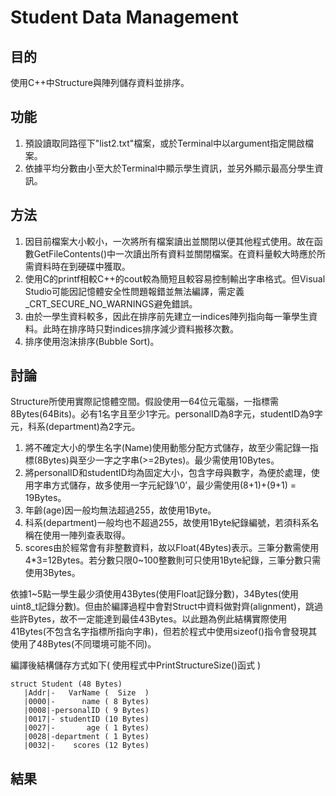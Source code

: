 # Student Data Management
## 目的  
使用C++中Structure與陣列儲存資料並排序。  
## 功能  
1. 預設讀取同路徑下"list2.txt"檔案，或於Terminal中以argument指定開啟檔案。  
2. 依據平均分數由小至大於Terminal中顯示學生資訊，並另外顯示最高分學生資訊。  
## 方法  
1. 因目前檔案大小較小，一次將所有檔案讀出並關閉以便其他程式使用。故在函數GetFileContents()中一次讀出所有資料並關閉檔案。在資料量較大時應於所需資料時在到硬碟中獲取。  
2. 使用C的printf相較C++的cout較為簡短且較容易控制輸出字串格式。但Visual Studio可能因記憶體安全性問題報錯並無法編譯，需定義_CRT_SECURE_NO_WARNINGS避免錯誤。  
3. 由於一學生資料較多，因此在排序前先建立一indices陣列指向每一筆學生資料。此時在排序時只對indices排序減少資料搬移次數。
4.   排序使用泡沫排序(Bubble Sort)。  
## 討論
Structure所使用實際記憶體空間。假設使用一64位元電腦，一指標需8Bytes(64Bits)。必有1名字且至少1字元。personalID為8字元，studentID為9字元，科系(department)為2字元。  
1. 將不確定大小的學生名字(Name)使用動態分配方式儲存，故至少需記錄一指標(8Bytes)與至少一字之字串(>=2Bytes)。最少需使用10Bytes。  
2. 將personalID和studentID均為固定大小，包含字母與數字，為便於處理，使用字串方式儲存，故多使用一字元紀錄’\0’，最少需使用(8+1)+(9+1) = 19Bytes。  
3. 年齡(age)因一般均無法超過255，故使用1Byte。  
4. 科系(department)一般均也不超過255，故使用1Byte紀錄編號，若須科系名稱在使用一陣列查表取得。  
5. scores由於經常會有非整數資料，故以Float(4Bytes)表示。三筆分數需使用4*3=12Bytes。若分數只限0~100整數則可只使用1Byte紀錄，三筆分數只需使用3Bytes。  

依據1~5點一學生最少須使用43Bytes(使用Float記錄分數)，34Bytes(使用uint8_t記錄分數)。但由於編譯過程中會對Struct中資料做對齊(alignment)，跳過些許Bytes，故不一定能達到最佳43Bytes。以此題為例此結構實際使用41Bytes(不包含名字指標所指向字串)，但若於程式中使用sizeof()指令會發現其使用了48Bytes(不同環境可能不同)。

編譯後結構儲存方式如下( 使用程式中PrintStructureSize()函式 )
```
struct Student (48 Bytes)
   |Addr|-   VarName (  Size  )
   |0000|-      name ( 8 Bytes)
   |0008|-personalID ( 9 Bytes)
   |0017|- studentID (10 Bytes)
   |0027|-       age ( 1 Bytes)
   |0028|-department ( 1 Bytes)
   |0032|-    scores (12 Bytes)

```

## 結果  
[]()